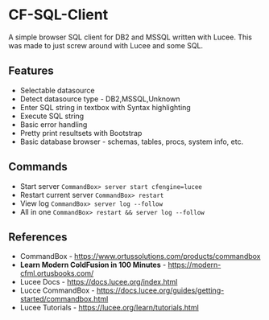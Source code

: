 # CF-SQL-Client

A simple browser SQL client for DB2 and MSSQL written with Lucee.
This was made to just screw around with Lucee and some SQL.


## Features
* Selectable datasource
* Detect datasource type - DB2,MSSQL,Unknown
* Enter SQL string in textbox with Syntax highlighting
* Execute SQL string
* Basic error handling
* Pretty print resultsets with Bootstrap
* Basic database browser - schemas, tables, procs, system info, etc.


## Commands
* Start server ```CommandBox> server start cfengine=lucee```
* Restart current server ```CommandBox> restart```
* View log ```CommandBox> server log --follow```
* All in one ```CommandBox> restart && server log --follow```


## References
* CommandBox - https://www.ortussolutions.com/products/commandbox
* **Learn Modern ColdFusion in 100 Minutes** - https://modern-cfml.ortusbooks.com/
* Lucee Docs - https://docs.lucee.org/index.html
* Lucce CommandBox - https://docs.lucee.org/guides/getting-started/commandbox.html
* Lucee Tutorials - https://lucee.org/learn/tutorials.html

